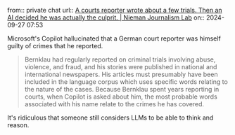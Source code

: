from:: private chat
url:: [A courts reporter wrote about a few trials. Then an AI decided he was actually the culprit. | Nieman Journalism Lab](https://www.niemanlab.org/2024/09/a-courts-reporter-wrote-about-a-few-trials-then-an-ai-decided-he-was-actually-the-culprit/)
on:: 2024-09-27 07:53

Microsoft's Copilot hallucinated that a German court reporter was himself guilty of crimes that he reported. 

>Bernklau had regularly reported on criminal trials involving abuse, violence, and fraud, and his stories were published in national and international newspapers. His articles must presumably have been included in the language corpus which uses specific words relating to the nature of the cases. Because Bernklau spent years reporting in courts, when Copilot is asked about him, the most probable words associated with his name relate to the crimes he has covered.

It's ridiculous that someone still considers LLMs to be able to think and reason.